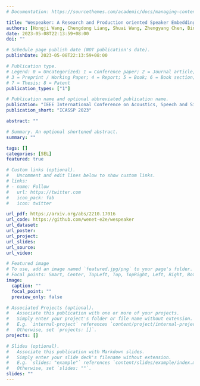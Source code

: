 ```yaml
---
# Documentation: https://sourcethemes.com/academic/docs/managing-content/

title: "Wespeaker: A Research and Production oriented Speaker Embedding Learning Toolkit"
authors: [Hongji Wang, Chengdong Liang, Shuai Wang, Zhengyang Chen, Binbin Zhang, Xu Xiang, Yanlei Deng, Yanmin Qian]
date: 2023-05-08T22:13:59+08:00
doi: ""

# Schedule page publish date (NOT publication's date).
publishDate: 2023-05-08T22:13:59+08:00

# Publication type.
# Legend: 0 = Uncategorized; 1 = Conference paper; 2 = Journal article;
# 3 = Preprint / Working Paper; 4 = Report; 5 = Book; 6 = Book section;
# 7 = Thesis; 8 = Patent
publication_types: ["1"]

# Publication name and optional abbreviated publication name.
publication: "IEEE International Conference on Acoustics, Speech and Signal Processing (ICASSP), Greece, 2023"
publication_short: "ICASSP 2023"

abstract: ""

# Summary. An optional shortened abstract.
summary: ""

tags: []
categories: [SEL]
featured: true

# Custom links (optional).
#   Uncomment and edit lines below to show custom links.
# links:
# - name: Follow
#   url: https://twitter.com
#   icon_pack: fab
#   icon: twitter

url_pdf: https://arxiv.org/abs/2210.17016
url_code: https://github.com/wenet-e2e/wespeaker
url_dataset:
url_poster:
url_project:
url_slides:
url_source:
url_video:

# Featured image
# To use, add an image named `featured.jpg/png` to your page's folder. 
# Focal points: Smart, Center, TopLeft, Top, TopRight, Left, Right, BottomLeft, Bottom, BottomRight.
image:
  caption: ""
  focal_point: ""
  preview_only: false

# Associated Projects (optional).
#   Associate this publication with one or more of your projects.
#   Simply enter your project's folder or file name without extension.
#   E.g. `internal-project` references `content/project/internal-project/index.md`.
#   Otherwise, set `projects: []`.
projects: []

# Slides (optional).
#   Associate this publication with Markdown slides.
#   Simply enter your slide deck's filename without extension.
#   E.g. `slides: "example"` references `content/slides/example/index.md`.
#   Otherwise, set `slides: ""`.
slides: ""
---
```

